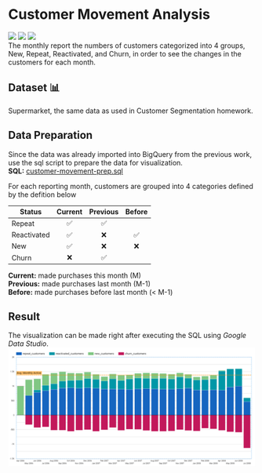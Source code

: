 # Customer Movement Analysis
[![](https://img.shields.io/badge/-SQL-blue)](#) [![](https://img.shields.io/badge/-BigQuery-blue)](#) [![](https://img.shields.io/badge/-Google--Data--Studio-blue)](#)  
The monthly report the numbers of customers categorized into 4 groups, New, Repeat, Reactivated, and Churn, in order to see the changes in the customers for each month.

## Dataset 📊  
Supermarket, the same data as used in Customer Segmentation homework.

## Data Preparation
Since the data was already imported into BigQuery from the previous work, use the sql script to prepare the data for visualization.  
**SQL:** [customer-movement-prep.sql](./customer-movement-prep.sql)  

For each reporting month, customers are grouped into 4 categories defined by the defition below  

| Status | Current | Previous | Before |
| --- | :---: | :---: | :---: |
| Repeat | ✅ | ✅ | |
| Reactivated | ✅ | ❌ | ✅ |
| New | ✅ | ❌ | ❌ |
| Churn | ❌ | ✅ | |
  
**Current:** made purchases this month (M)  
**Previous:** made purchases last month (M-1)  
**Before:** made purchases before last month (< M-1)  


## Result
The visualization can be made right after executing the SQL using *Google Data Studio*.
![customer-movement](./customer-movement.png)
